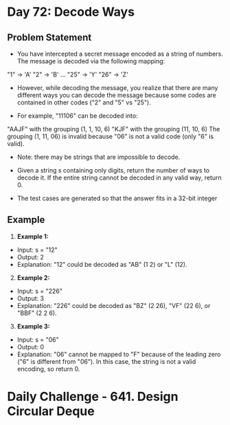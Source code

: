 # Day 72: Decode Ways

## Problem Statement

- You have intercepted a secret message encoded as a string of numbers. The message is decoded via the following mapping:

"1" -> 'A'
"2" -> 'B'
...
"25" -> 'Y'
"26" -> 'Z'

- However, while decoding the message, you realize that there are many different ways you can decode the message because some codes are contained in other codes ("2" and "5" vs "25").

- For example, "11106" can be decoded into:

"AAJF" with the grouping (1, 1, 10, 6)
"KJF" with the grouping (11, 10, 6)
The grouping (1, 11, 06) is invalid because "06" is not a valid code (only "6" is valid).

- Note: there may be strings that are impossible to decode.

- Given a string s containing only digits, return the number of ways to decode it. If the entire string cannot be decoded in any valid way, return 0.

- The test cases are generated so that the answer fits in a 32-bit integer

## Example

1. **Example 1:**

- Input: s = "12"
- Output: 2
- Explanation:
  "12" could be decoded as "AB" (1 2) or "L" (12).

2. **Example 2:**

- Input: s = "226"
- Output: 3
- Explanation:
  "226" could be decoded as "BZ" (2 26), "VF" (22 6), or "BBF" (2 2 6).

3. **Example 3:**

- Input: s = "06"
- Output: 0
- Explanation:
  "06" cannot be mapped to "F" because of the leading zero ("6" is different from "06"). In this case, the string is not a valid encoding, so return 0.

# Daily Challenge - 641. Design Circular Deque

